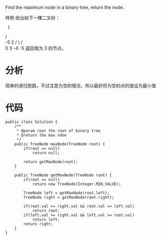 Find the maximum node in a binary tree, return the node.

样例
给出如下一棵二叉树：

     1
   /   \
 -5     2
 / \   /  \
0   3 -4  -5 
返回值为 3 的节点。

# 分析
简单的递归思路，不过注意为空的情况，所以最好将为空的点的值设为最小值

# 代码
```
public class Solution {
    /**
     * @param root the root of binary tree
     * @return the max ndoe
     */
    public TreeNode maxNode(TreeNode root) {
        if(root == null)
            return null;
        
        return getMaxNode(root);
    }
    
    public TreeNode getMaxNode(TreeNode root) {
        if(root == null)
            return new TreeNode(Integer.MIN_VALUE);
        
        TreeNode left = getMaxNode(root.left);
        TreeNode right = getMaxNode(root.right);
        
        if(root.val >= right.val && root.val >= left.val)
        	return root;
        if(left.val >= right.val && left.val >= root.val)
			return left;
		return right;
    }    
}
```
